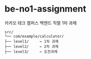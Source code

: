 # be-no1-assignment
카카오 테크 캠퍼스 백엔드 직렬 1차 과제

```
src/
└── com/example/calculator/
├── level1/     ← 1차 과제
├── level2/     ← 2차 과제
├── level3/     ← 도전과제
```
